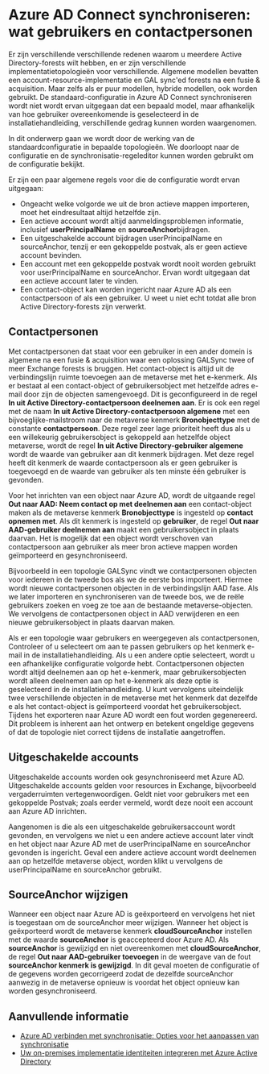 <properties
    pageTitle="Azure AD Connect synchroniseren: wat gebruikers en contactpersonen | Microsoft Azure"
    description="Dit artikel wordt uitgelegd gebruikers en contactpersonen in Azure AD Connect synchroniseren."
    services="active-directory"
    documentationCenter=""
    authors="markusvi"
    manager="femila"
    editor=""/>

<tags
    ms.service="active-directory"
    ms.workload="identity"
    ms.tgt_pltfrm="na"
    ms.devlang="na"
    ms.topic="article"
    ms.date="10/10/2016"
    ms.author="markusvi;andkjell"/>


# <a name="azure-ad-connect-sync-understanding-users-and-contacts"></a>Azure AD Connect synchroniseren: wat gebruikers en contactpersonen

Er zijn verschillende verschillende redenen waarom u meerdere Active Directory-forests wilt hebben, en er zijn verschillende implementatietopologieën voor verschillende. Algemene modellen bevatten een account-resource-implementatie en GAL sync'ed forests na een fusie & acquisition. Maar zelfs als er puur modellen, hybride modellen, ook worden gebruikt. De standaard-configuratie in Azure AD Connect synchroniseren wordt niet wordt ervan uitgegaan dat een bepaald model, maar afhankelijk van hoe gebruiker overeenkomende is geselecteerd in de installatiehandleiding, verschillende gedrag kunnen worden waargenomen.

In dit onderwerp gaan we wordt door de werking van de standaardconfiguratie in bepaalde topologieën. We doorloopt naar de configuratie en de synchronisatie-regeleditor kunnen worden gebruikt om de configuratie bekijkt.

Er zijn een paar algemene regels voor die de configuratie wordt ervan uitgegaan:

- Ongeacht welke volgorde we uit de bron actieve mappen importeren, moet het eindresultaat altijd hetzelfde zijn.
- Een actieve account wordt altijd aanmeldingsproblemen informatie, inclusief **userPrincipalName** en **sourceAnchor**bijdragen.
- Een uitgeschakelde account bijdragen userPrincipalName en sourceAnchor, tenzij er een gekoppelde postvak, als er geen actieve account bevinden.
- Een account met een gekoppelde postvak wordt nooit worden gebruikt voor userPrincipalName en sourceAnchor. Ervan wordt uitgegaan dat een actieve account later te vinden.
- Een contact-object kan worden ingericht naar Azure AD als een contactpersoon of als een gebruiker. U weet u niet echt totdat alle bron Active Directory-forests zijn verwerkt.

## <a name="contacts"></a>Contactpersonen

Met contactpersonen dat staat voor een gebruiker in een ander domein is algemene na een fusie & acquisition waar een oplossing GALSync twee of meer Exchange forests is bruggen. Het contact-object is altijd uit de verbindingslijn ruimte toevoegen aan de metaverse met het e-kenmerk. Als er bestaat al een contact-object of gebruikersobject met hetzelfde adres e-mail door zijn de objecten samengevoegd. Dit is geconfigureerd in de regel **In uit Active Directory-contactpersoon deelnemen aan**. Er is ook een regel met de naam **In uit Active Directory-contactpersoon algemene** met een bijvoeglijke-mailstroom naar de metaverse kenmerk **Bronobjecttype** met de constante **contactpersoon**. Deze regel zeer lage prioriteit heeft dus als u een willekeurig gebruikersobject is gekoppeld aan hetzelfde object metaverse, wordt de regel **In uit Active Directory-gebruiker algemene** wordt de waarde van gebruiker aan dit kenmerk bijdragen. Met deze regel heeft dit kenmerk de waarde contactpersoon als er geen gebruiker is toegevoegd en de waarde van gebruiker als ten minste één gebruiker is gevonden.

Voor het inrichten van een object naar Azure AD, wordt de uitgaande regel **Out naar AAD: Neem contact op met deelnemen aan** een contact-object maken als de metaverse kenmerk **Bronobjecttype** is ingesteld op **contact opnemen met**. Als dit kenmerk is ingesteld op **gebruiker**, de regel **Out naar AAD-gebruiker deelnemen aan** maakt een gebruikersobject in plaats daarvan.
Het is mogelijk dat een object wordt verschoven van contactpersoon aan gebruiker als meer bron actieve mappen worden geïmporteerd en gesynchroniseerd.

Bijvoorbeeld in een topologie GALSync vindt we contactpersonen objecten voor iedereen in de tweede bos als we de eerste bos importeert. Hiermee wordt nieuwe contactpersonen objecten in de verbindingslijn AAD fase. Als we later importeren en synchroniseren van de tweede bos, we de reële gebruikers zoeken en voeg ze toe aan de bestaande metaverse-objecten. We vervolgens de contactpersonen object in AAD verwijderen en een nieuwe gebruikersobject in plaats daarvan maken.

Als er een topologie waar gebruikers en weergegeven als contactpersonen, Controleer of u selecteert om aan te passen gebruikers op het kenmerk e-mail in de installatiehandleiding. Als u een andere optie selecteert, wordt u een afhankelijke configuratie volgorde hebt. Contactpersonen objecten wordt altijd deelnemen aan op het e-kenmerk, maar gebruikersobjecten wordt alleen deelnemen aan op het e-kenmerk als deze optie is geselecteerd in de installatiehandleiding. U kunt vervolgens uiteindelijk twee verschillende objecten in de metaverse met het kenmerk dat dezelfde e als het contact-object is geïmporteerd voordat het gebruikersobject. Tijdens het exporteren naar Azure AD wordt een fout worden gegenereerd. Dit probleem is inherent aan het ontwerp en betekent ongeldige gegevens of dat de topologie niet correct tijdens de installatie aangetroffen.

## <a name="disabled-accounts"></a>Uitgeschakelde accounts

Uitgeschakelde accounts worden ook gesynchroniseerd met Azure AD. Uitgeschakelde accounts gelden voor resources in Exchange, bijvoorbeeld vergaderruimten vertegenwoordigen. Geldt niet voor gebruikers met een gekoppelde Postvak; zoals eerder vermeld, wordt deze nooit een account aan Azure AD inrichten.

Aangenomen is die als een uitgeschakelde gebruikersaccount wordt gevonden, en vervolgens we niet u een andere actieve account later vindt en het object naar Azure AD met de userPrincipalName en sourceAnchor gevonden is ingericht. Geval een andere actieve account wordt deelnemen aan op hetzelfde metaverse object, worden klikt u vervolgens de userPrincipalName en sourceAnchor gebruikt.

## <a name="changing-sourceanchor"></a>SourceAnchor wijzigen

Wanneer een object naar Azure AD is geëxporteerd en vervolgens het niet is toegestaan om de sourceAnchor meer wijzigen. Wanneer het object is geëxporteerd wordt de metaverse kenmerk **cloudSourceAnchor** instellen met de waarde **sourceAnchor** is geaccepteerd door Azure AD. Als **sourceAnchor** is gewijzigd en niet overeenkomen met **cloudSourceAnchor**, de regel **Out naar AAD-gebruiker toevoegen** in de weergave van de fout **sourceAnchor kenmerk is gewijzigd**. In dit geval moeten de configuratie of de gegevens worden gecorrigeerd zodat de dezelfde sourceAnchor aanwezig in de metaverse opnieuw is voordat het object opnieuw kan worden gesynchroniseerd.

## <a name="additional-resources"></a>Aanvullende informatie

* [Azure AD verbinden met synchronisatie: Opties voor het aanpassen van synchronisatie](active-directory-aadconnectsync-whatis.md)
* [Uw on-premises implementatie identiteiten integreren met Azure Active Directory](active-directory-aadconnect.md)
